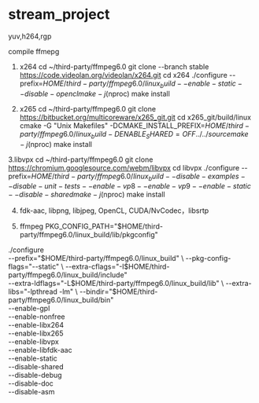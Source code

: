 # stream_project
yuv,h264,rgp

compile ffmepg

1. x264
cd ~/third-party/ffmpeg6.0
git clone --branch stable https://code.videolan.org/videolan/x264.git
cd x264
./configure --prefix=$HOME/third-party/ffmpeg6.0/linux_build --enable-static --disable-opencl
make -j$(nproc)
make install

2. x265
cd ~/third-party/ffmpeg6.0
git clone https://bitbucket.org/multicoreware/x265_git.git
cd x265_git/build/linux
cmake -G "Unix Makefiles" -DCMAKE_INSTALL_PREFIX=$HOME/third-party/ffmpeg6.0/linux_build -DENABLE_SHARED=OFF ../../source
make -j$(nproc)
make install

3.libvpx
cd ~/third-party/ffmpeg6.0
git clone https://chromium.googlesource.com/webm/libvpx
cd libvpx
./configure --prefix=$HOME/third-party/ffmpeg6.0/linux_build --disable-examples --disable-unit-tests --enable-vp8 --enable-vp9 --enable-static --disable-shared
make -j$(nproc)
make install


4. fdk-aac, libpng, libjpeg, OpenCL, CUDA/NvCodec，libsrtp


5. ffmpeg
PKG_CONFIG_PATH="$HOME/third-party/ffmpeg6.0/linux_build/lib/pkgconfig"

./configure \
  --prefix="$HOME/third-party/ffmpeg6.0/linux_build" \
  --pkg-config-flags="--static" \
  --extra-cflags="-I$HOME/third-party/ffmpeg6.0/linux_build/include" \
  --extra-ldflags="-L$HOME/third-party/ffmpeg6.0/linux_build/lib" \
  --extra-libs="-lpthread -lm" \
  --bindir="$HOME/third-party/ffmpeg6.0/linux_build/bin" \
  --enable-gpl \
  --enable-nonfree \
  --enable-libx264 \
  --enable-libx265 \
  --enable-libvpx \
  --enable-libfdk-aac \
  --enable-static \
  --disable-shared \
  --disable-debug \
  --disable-doc \
    --disable-asm